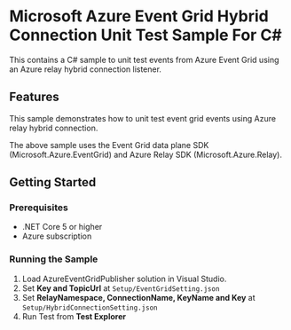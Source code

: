 # Microsoft Azure Event Grid Hybrid Connection Unit Test Sample For C#
This contains a C# sample to unit test events from Azure Event Grid using an Azure relay hybrid connection listener.

## Features
This sample demonstrates how to unit test event grid events using Azure relay hybrid connection.

The above sample uses the Event Grid data plane SDK (Microsoft.Azure.EventGrid) and Azure Relay SDK (Microsoft.Azure.Relay).

## Getting Started

### Prerequisites
* .NET Core 5 or higher
* Azure subscription

### Running the Sample
1.  Load AzureEventGridPublisher solution in Visual Studio.
2.  Set **Key and TopicUrl** at `Setup/EventGridSetting.json`
3.  Set **RelayNamespace, ConnectionName, KeyName and Key** at `Setup/HybridConnectionSetting.json`
4.  Run Test from **Test Explorer**
